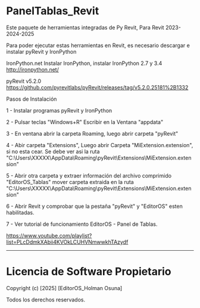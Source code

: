 # PanelTablas_Revit

Este paquete de herramientas integradas de Py Revit, Para Revit 2023-2024-2025

Para poder ejecutar estas herramientas en Revit, es necesario descargar e instalar pyRevit y IronPython 

 IronPython.net  Instalar IronPython, instalar IronPython 2.7 y 3.4
http://ironpython.net/

pyRevit v5.2.0
https://github.com/pyrevitlabs/pyRevit/releases/tag/v5.2.0.25181%2B1332


Pasos de Instalación

1 - Instalar programas pyRevit y IronPython

2 - Pulsar teclas "Windows+R" Escribir en la Ventana "appdata"

3 - En ventana abrir la carpeta Roaming, luego abrir carpeta "pyRevit"

4 - Abir carpeta "Extensions", Luego abrir Carpeta "MiExtension.extension", si no esta cear. 
Se debe ver asi la ruta "C:\Users\XXXXX\AppData\Roaming\pyRevit\Extensions\MiExtension.extension"

5 - Abrir otra carpeta y extraer información del archivo comprimido "EditorOS_Tablas" mover carpeta extraida en la ruta "C:\Users\XXXXX\AppData\Roaming\pyRevit\Extensions\MiExtension.extension"

6 - Abrir Revit y comprobar que la pestaña "pyRevit" y "EditorOS" esten habilitadas.

7 - Ver tutorial de funcionamiento EditorOS - Panel de Tablas.

https://www.youtube.com/playlist?list=PLcDdmkXAbii4KVOkLCUHVNmwwkhTAzydf
_____________________________________________________________________________________________

# Licencia de Software Propietario

Copyright (c) [2025] [EditorOS_Holman Osuna]

Todos los derechos reservados.
